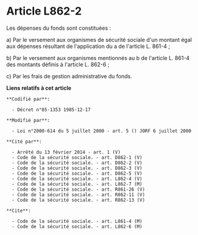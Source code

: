 # Article L862-2

Les dépenses du fonds sont constituées :

a) Par le versement aux organismes de sécurité sociale d'un montant égal aux dépenses résultant de l'application du a de
l'article L. 861-4 ;

b) Par le versement aux organismes mentionnés au b de l'article L. 861-4 des montants définis à l'article L. 862-6 ;

c) Par les frais de gestion administrative du fonds.

**Liens relatifs à cet article**

	**Codifié par**:

	  - Décret n°85-1353 1985-12-17

	**Modifié par**:

	  - Loi n°2000-614 du 5 juillet 2000 - art. 5 () JORF 6 juillet 2000

	**Cité par**:

	  - Arrêté du 13 février 2014 - art. 1 (V)
	  - Code de la sécurité sociale. - art. D862-1 (V)
	  - Code de la sécurité sociale. - art. D862-2 (V)
	  - Code de la sécurité sociale. - art. D862-3 (V)
	  - Code de la sécurité sociale. - art. D862-5 (V)
	  - Code de la sécurité sociale. - art. L862-4 (V)
	  - Code de la sécurité sociale. - art. L862-7 (M)
	  - Code de la sécurité sociale. - art. R861-26 (V)
	  - Code de la sécurité sociale. - art. R862-11 (V)
	  - Code de la sécurité sociale. - art. R862-13 (V)

	**Cite**:

	  - Code de la sécurité sociale. - art. L861-4 (M)
	  - Code de la sécurité sociale. - art. L862-6 (M)
